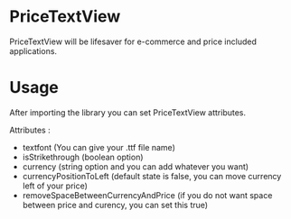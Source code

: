 # PriceTextView
PriceTextView will be lifesaver for e-commerce and price included applications.

# Usage
After importing the library you can set PriceTextView attributes. 

Attributes :

- textfont (You can give your .ttf file name)
- isStrikethrough (boolean option)
- currency (string option and you can add whatever you want)
- currencyPositionToLeft (default state is false, you can move currency left of your price)
- removeSpaceBetweenCurrencyAndPrice (if you do not want space between price and curency, you can set this true)
